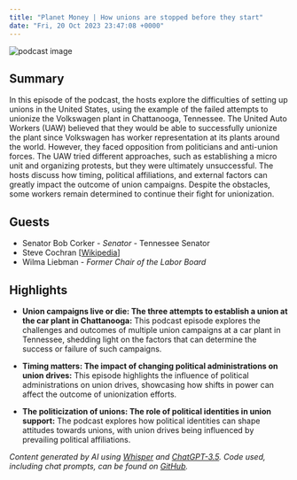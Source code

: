 ```yaml
---
title: "Planet Money | How unions are stopped before they start"
date: "Fri, 20 Oct 2023 23:47:08 +0000"
---
```


![podcast image](https://media.npr.org/assets/img/2022/10/24/pm_new_tile_2022_sq-b4af5aab11c84cfae38eafa1db74a6da943d4e7f.jpg?s=1400&c=66&f=jpg)

## Summary

In this episode of the podcast, the hosts explore the difficulties of setting up unions in the United States, using the example of the failed attempts to unionize the Volkswagen plant in Chattanooga, Tennessee. The United Auto Workers (UAW) believed that they would be able to successfully unionize the plant since Volkswagen has worker representation at its plants around the world. However, they faced opposition from politicians and anti-union forces. The UAW tried different approaches, such as establishing a micro unit and organizing protests, but they were ultimately unsuccessful. The hosts discuss how timing, political affiliations, and external factors can greatly impact the outcome of union campaigns. Despite the obstacles, some workers remain determined to continue their fight for unionization.

## Guests

- Senator Bob Corker - _Senator_ - Tennessee Senator
- Steve Cochran [[Wikipedia](https://en.wikipedia.org/wiki/Steve_Cochran)]
- Wilma Liebman - _Former Chair of the Labor Board_

## Highlights

- **Union campaigns live or die: The three attempts to establish a union at the car plant in Chattanooga:** This podcast episode explores the challenges and outcomes of multiple union campaigns at a car plant in Tennessee, shedding light on the factors that can determine the success or failure of such campaigns.

- **Timing matters: The impact of changing political administrations on union drives:** This episode highlights the influence of political administrations on union drives, showcasing how shifts in power can affect the outcome of unionization efforts.

- **The politicization of unions: The role of political identities in union support:** The podcast explores how political identities can shape attitudes towards unions, with union drives being influenced by prevailing political affiliations.

_Content generated by AI using [Whisper](https://openai.com/research/whisper) and [ChatGPT-3.5](https://openai.com/blog/chatgpt). Code used, including chat prompts, can be found on [GitHub](https://github.com/dustinbrownman/podcast-parser/blob/main/app/functions.py)._
